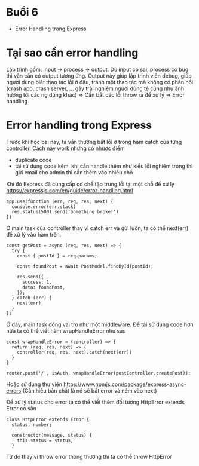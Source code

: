 # Buổi 6
- Error Handling trong Express

# Tại sao cần error handling
Lập trình gồm: input -> process -> output. Dù input có sai, process có bug thì vẫn cần có output tương ứng. Output này giúp lập trình viên debug, giúp người dùng biết thao tác lỗi ở đâu, tránh một thao tác mà không có phản hồi (crash app, crash server, ... gây trải nghiệm người dùng tệ cũng như ảnh hưởng tới các ng dùng khác)
=> Cần bắt các lỗi throw ra để xử lý => Error handling

# Error handling trong Express
Trước khi học bài này, ta vẫn thường bắt lỗi ở trong hàm catch của từng controller. Cách này work nhưng có nhược điểm
- duplicate code
- tái sử dụng code kém, khi cần handle thêm như kiểu lỗi nghiêm trọng thì gửi email cho admin thì cần thêm vào nhiều chỗ

Khi đó Express đã cung cấp cơ chế tập trung lỗi tại một chỗ để xử lý https://expressjs.com/en/guide/error-handling.html
```
app.use(function (err, req, res, next) {
  console.error(err.stack)
  res.status(500).send('Something broke!')
})
```

Ở main task của controller thay vì catch err và gửi luôn, ta có thể next(err) để xử lý vào hàm trên.
```
const getPost = async (req, res, next) => {
  try {
    const { postId } = req.params;

    const foundPost = await PostModel.findById(postId);

    res.send({
      success: 1,
      data: foundPost,
    });
  } catch (err) {
    next(err)
  }
};
```
Ở đây, main task đóng vai trò như một middleware. Để tái sử dụng code hơn nữa ta có thể viết hàm wrapHandleError như sau
```
const wrapHandleError = (controller) => {
  return (req, res, next) => {
    controller(req, res, next).catch(next(err))
  }
}

router.post('/', isAuth, wrapHandleError(postController.createPost));

```

Hoặc sử dụng thư viện https://www.npmjs.com/package/express-async-errors (Cần hiểu bản chất là nó sẽ bắt error và ném vào next)

Để xử lý status cho error ta có thể viết thêm đối tượng HttpError extends Error có sẵn
```
class HttpError extends Error {
  status: number;

  constructor(message, status) {
    this.status = status;
  }
```
Từ đó thay vì throw error thông thương thì ta có thể throw HttpError


